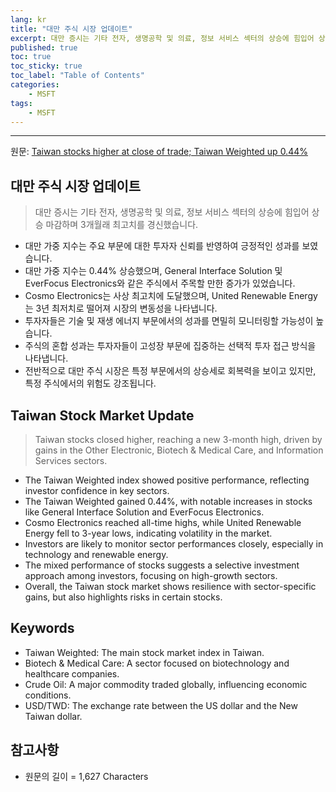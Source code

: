 ```yaml
---
lang: kr
title: "대만 주식 시장 업데이트"
excerpt: 대만 증시는 기타 전자, 생명공학 및 의료, 정보 서비스 섹터의 상승에 힘입어 상승 마감하며 3개월래 최고치를 경신했습니다.
published: true
toc: true
toc_sticky: true
toc_label: "Table of Contents"
categories:
    - MSFT
tags:
    - MSFT
---
```


---

  원문: [Taiwan stocks higher at close of trade; Taiwan Weighted up 0.44%](https://www.investing.com/news/stock-market-news/taiwan-stocks-higher-at-close-of-trade-taiwan-weighted-up-044-3801872)

## 대만 주식 시장 업데이트

> 대만 증시는 기타 전자, 생명공학 및 의료, 정보 서비스 섹터의 상승에 힘입어 상승 마감하며 3개월래 최고치를 경신했습니다.


- 대만 가중 지수는 주요 부문에 대한 투자자 신뢰를 반영하여 긍정적인 성과를 보였습니다.
- 대만 가중 지수는 0.44% 상승했으며, General Interface Solution 및 EverFocus Electronics와 같은 주식에서 주목할 만한 증가가 있었습니다.
- Cosmo Electronics는 사상 최고치에 도달했으며, United Renewable Energy는 3년 최저치로 떨어져 시장의 변동성을 나타냅니다.
- 투자자들은 기술 및 재생 에너지 부문에서의 성과를 면밀히 모니터링할 가능성이 높습니다.
- 주식의 혼합 성과는 투자자들이 고성장 부문에 집중하는 선택적 투자 접근 방식을 나타냅니다.
- 전반적으로 대만 주식 시장은 특정 부문에서의 상승세로 회복력을 보이고 있지만, 특정 주식에서의 위험도 강조됩니다.

## Taiwan Stock Market Update

> Taiwan stocks closed higher, reaching a new 3-month high, driven by gains in the Other Electronic, Biotech & Medical Care, and Information Services sectors.


- The Taiwan Weighted index showed positive performance, reflecting investor confidence in key sectors.
- The Taiwan Weighted gained 0.44%, with notable increases in stocks like General Interface Solution and EverFocus Electronics.
- Cosmo Electronics reached all-time highs, while United Renewable Energy fell to 3-year lows, indicating volatility in the market.
- Investors are likely to monitor sector performances closely, especially in technology and renewable energy.
- The mixed performance of stocks suggests a selective investment approach among investors, focusing on high-growth sectors.
- Overall, the Taiwan stock market shows resilience with sector-specific gains, but also highlights risks in certain stocks.

## Keywords

- Taiwan Weighted: The main stock market index in Taiwan.
- Biotech & Medical Care: A sector focused on biotechnology and healthcare companies.
- Crude Oil: A major commodity traded globally, influencing economic conditions.
- USD/TWD: The exchange rate between the US dollar and the New Taiwan dollar.

## 참고사항

- 원문의 길이 = 1,627 Characters

